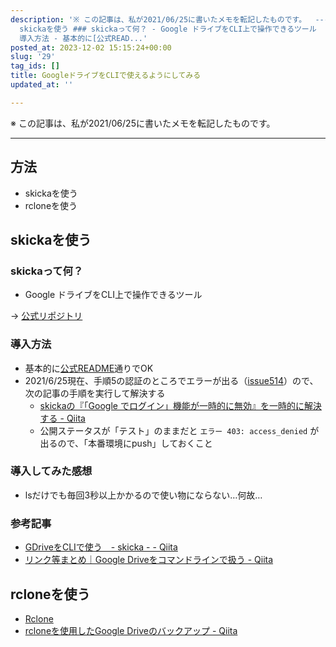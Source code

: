 ```yaml
---
description: '※ この記事は、私が2021/06/25に書いたメモを転記したものです。  ---  ## 方法 - skickaを使う - rcloneを使う  ##
  skickaを使う ### skickaって何？ - Google ドライブをCLI上で操作できるツール  → [公式リポジトリ](https://github.com/google/skicka)  ###
  導入方法 - 基本的に[公式READ...'
posted_at: 2023-12-02 15:15:24+00:00
slug: '29'
tag_ids: []
title: GoogleドライブをCLIで使えるようにしてみる
updated_at: ''

---
```

※ この記事は、私が2021/06/25に書いたメモを転記したものです。

---

## 方法
- skickaを使う
- rcloneを使う

## skickaを使う
### skickaって何？
- Google ドライブをCLI上で操作できるツール

→ [公式リポジトリ](https://github.com/google/skicka)

### 導入方法
- 基本的に[公式README](https://github.com/google/skicka#getting-started)通りでOK
- 2021/6/25現在、手順5の認証のところでエラーが出る（[issue514](https://github.com/prasmussen/gdrive/issues/514)）ので、次の記事の手順を実行して解決する
    - [skickaの『「Google でログイン」機能が一時的に無効』を一時的に解決する - Qiita](https://qiita.com/satackey/items/34c7fc5bf77bd2f5c633)
    - 公開ステータスが「テスト」のままだと `エラー 403: access_denied` が出るので、「本番環境にpush」しておくこと

### 導入してみた感想
- lsだけでも毎回3秒以上かかるので使い物にならない…何故…

### 参考記事
- [GDriveをCLIで使う　- skicka - - Qiita](https://qiita.com/sesame_apps/items/054fbc49d5a7da9679b7)
- [リンク等まとめ｜Google Driveをコマンドラインで扱う - Qiita](https://qiita.com/hann-solo/items/35668297d687e01c821f)

## rcloneを使う
- [Rclone](https://rclone.org/)
- [rcloneを使用したGoogle Driveのバックアップ - Qiita](https://qiita.com/kodai-saito/items/f7597392e470863c450e)






